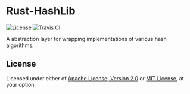 # Rust-HashLib

[![License]](#license)
[![Travis CI]](https://travis-ci.com/yangby-cryptape/rust-hashlib)

A abstraction layer for wrapping implementations of various hash algorithms.

[License]: https://img.shields.io/badge/License-Apache--2.0%20OR%20MIT-blue.svg
[Travis CI]: https://img.shields.io/travis/com/yangby-cryptape/rust-hashlib.svg

## License

Licensed under either of [Apache License, Version 2.0] or [MIT License], at
your option.

[Apache License, Version 2.0]: LICENSE-APACHE
[MIT License]: LICENSE-MIT

